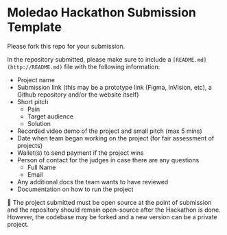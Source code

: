 # Moledao Hackathon Submission Template

Please fork this repo for your submission.

In the repository submitted, please make sure to include a `[README.md](http://README.md)` file with the following information:

- Project name
- Submission link (this may be a prototype link (Figma, InVision, etc), a Github repository and/or the website itself)
- Short pitch
    - Pain
    - Target audience
    - Solution
- Recorded video demo of the project and small pitch (max 5 mins)
- Date when team began working on the project (for fair assessment of projects)
- Wallet(s) to send payment if the project wins
- Person of contact for the judges in case there are any questions
    - Full Name
    - Email
- Any additional docs the team wants to have reviewed
- Documentation on how to run the project

👀 The project submitted must be open source at the point of submission and the repository should remain open-source after the Hackathon is done. However, the codebase may be forked and a new version can be a private project.

